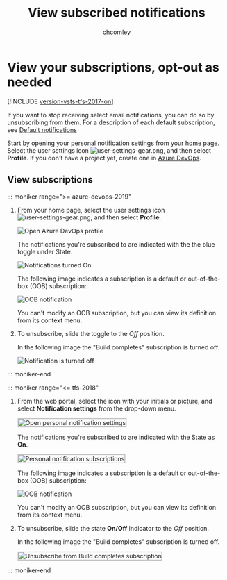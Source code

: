 ﻿---
title: View subscribed notifications
titleSuffix: Azure DevOps
description: View your notifications and unsubscribe from a default or built-in notification in Azure DevOps or Team Foundation Server
ms.technology: devops-collab
ms.topic: conceptual
ms.author: chcomley
author: chcomley
ms.date: 02/20/2020
monikerRange: '>= tfs-2017'
---

# View your subscriptions, opt-out as needed

[!INCLUDE [version-vsts-tfs-2017-on](../includes/version-tfs-2017-through-vsts.md)]

If you want to stop receiving select email notifications, you can do so by unsubscribing from them. For a description of each default subscription, see [Default notifications](oob-built-in-notifications.md)

Start by opening your personal notification settings from your home page. Select the user settings icon ![user-settings-gear.png](../media/icons/user-settings-gear.png), and then select **Profile**. If you don't have a project yet, create one in [Azure DevOps](../organizations/accounts/set-up-vs.md).

## View subscriptions

::: moniker range=">= azure-devops-2019"

1.  From your home page, select the user settings icon ![user-settings-gear.png](../media/icons/user-settings-gear.png), and then select **Profile**.

    ![Open Azure DevOps profile](../media/open-user-settings-profile-preview.png)

    The notifications you're subscribed to are indicated with the the blue toggle under State.

    ![Notifications turned On](media/notifications-turned-on.png)

    The following image indicates a subscription is a default or out-of-the-box (OOB) subscription:

    ![OOB notification](media/oob-notification.png)

    You can't modify an OOB subscription, but you can view its definition from its context menu.

2.  To unsubscribe, slide the toggle to the _Off_ position.

    In the following image the "Build completes" subscription is turned off.

    ![Notification is turned off](media/notification-turned-off.png)

::: moniker-end

::: moniker range="<= tfs-2018"

1.  From the web portal, select the icon with your initials or picture, and select **Notification settings** from the drop-down menu.

     <img src="media/unsubscribe-open-notification-settings.png" alt="Open personal notification settings" style="border: 2px solid #C3C3C3;" />

    The notifications you're subscribed to are indicated with the State as **On**.

     <img src="media/unsubscribe-personal-notifications.png" alt="Personal notification subscriptions" style="border: 2px solid #C3C3C3;" />

    The following image indicates a subscription is a default or out-of-the-box (OOB) subscription:

    ![OOB notification](media/oob-notification.png)

    You can't modify an OOB subscription, but you can view its definition from its context menu.

2.  To unsubscribe, slide the state **On/Off** indicator to the _Off_ position.

    In the following image the "Build completes" subscription is turned off.

    <img src="media/unsubscribe-from-build-completes.png" alt="Unsubscribe from Build completes subscription" style="border: 2px solid #C3C3C3;" />

::: moniker-end
